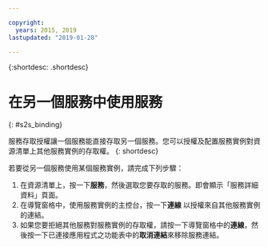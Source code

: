 ```yaml
---

copyright:
  years: 2015, 2019
lastupdated: "2019-01-28"

---
```


{:shortdesc: .shortdesc}

# 在另一個服務中使用服務
{: #s2s_binding}

服務存取授權讓一個服務能直接存取另一個服務。您可以授權及配置服務實例對資源清單上其他服務實例的存取權。
{: shortdesc}

若要從另一個服務使用某個服務實例，請完成下列步驟：

1. 在資源清單上，按一下**服務**，然後選取您要存取的服務。即會顯示「服務詳細資料」頁面。 
2. 在導覽窗格中，使用服務實例的主控台，按一下**連線** 以授權來自其他服務實例的連結。
3. 如果您要拒絕其他服務對服務實例的存取權，請按一下導覽窗格中的**連線**，然後按一下已連接應用程式之功能表中的**取消連結**來移除服務連結。
